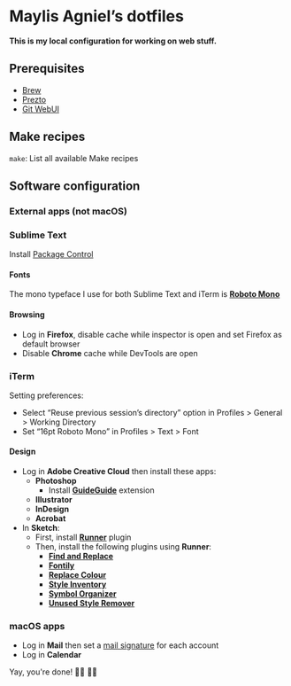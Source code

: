 # Maylis Agniel’s dotfiles
**This is my local configuration for working on web stuff.**

## Prerequisites
- [Brew](https://brew.sh)
- [Prezto](https://github.com/sorin-ionescu/prezto)
- [Git WebUI](https://github.com/alberthier/git-webui)

## Make recipes
`make`: List all available Make recipes

## Software configuration

### External apps (not macOS)

### Sublime Text
Install [Package Control](https://packagecontrol.io/installation)

#### Fonts
The mono typeface I use for both Sublime Text and iTerm is [**Roboto Mono**](https://fonts.google.com/specimen/Roboto+Mono)

#### Browsing
* Log in **Firefox**, disable cache while inspector is open and set Firefox as default browser
* Disable **Chrome** cache while DevTools are open

### iTerm
Setting preferences:
- Select “Reuse previous session’s directory” option in Profiles > General > Working Directory
- Set “16pt Roboto Mono” in Profiles > Text > Font

#### Design
* Log in **Adobe Creative Cloud** then install these apps:
  * **Photoshop**
    * Install [**GuideGuide**](https://guideguide.me/documentation/) extension
  * **Illustrator**
  * **InDesign**
  * **Acrobat**
* In **Sketch**:
  * First, install [**Runner**](https://sketchrunner.com) plugin
  * Then, install the following plugins using **Runner**:
    * [**Find and Replace**](https://github.com/thierryc/Sketch-Find-And-Replace)
    * [**Fontily**](https://github.com/partyka1/Fontily)
    * [**Replace Colour**](https://github.com/lewishowles/sketch-replace-colour)
    * [**Style Inventory**](https://github.com/getflourish/Sketch-Style-Inventory)
    * [**Symbol Organizer**](https://github.com/sonburn/symbol-organizer)
    * [**Unused Style Remover**](https://github.com/sonburn/unused-style-remover)

### macOS apps
* Log in **Mail** then set a [mail signature](https://github.com/wearemd/wearemd_mail_signatures) for each account
* Log in **Calendar**

Yay, you're done! 👏🏻 👏🏻
